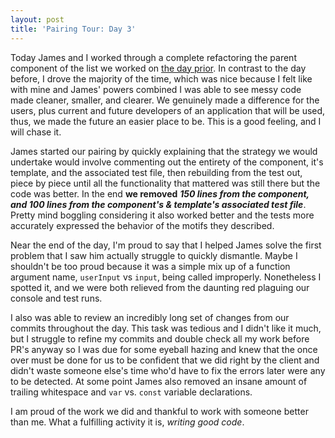 ```yaml
---
layout: post
title: 'Pairing Tour: Day 3'
---
```


Today James and I worked through a complete refactoring the parent component of the list we worked on [the day prior](https://scottyplunkett.github.io/2018/02/07/pairing-tour-day-2.html). In contrast to the day before, I drove the majority of the time, which was nice because I felt like with mine and James' powers combined I was able to see messy code made cleaner, smaller, and clearer. We genuinely made a difference for the users, plus current and future developers of an application that will be used, thus, we made the future an easier place to be. This is a good feeling, and I will chase it.

James started our pairing by quickly explaining that the strategy we would undertake would involve commenting out the entirety of the component, it's template, and the associated test file, then rebuilding from the test out, piece by piece until all the functionality that mattered was still there but the code was better. In the end **we removed** _**150 lines from the component, and 100 lines from the component's & template's associated test file**_. Pretty mind boggling considering it also worked better and the tests more accurately expressed the behavior of the motifs they described.

Near the end of the day, I'm proud to say that I helped James solve the first problem that I saw him actually struggle to quickly dismantle. Maybe I shouldn't be too proud because it was a simple mix up of a function argument name, `userInput` vs `input`, being called improperly. Nonetheless I spotted it, and we were both relieved from the daunting red plaguing our console and test runs.

I also was able to review an incredibly long set of changes from our commits throughout the day. This task was tedious and I didn't like it much, but I struggle to refine my commits and double check all my work before PR's anyway so I was due for some eyeball hazing and knew that the once over must be done for us to be confident that we did right by the client and didn't waste someone else's time who'd have to fix the errors later were any to be detected. At some point James also removed an insane amount of trailing whitespace and `var` vs. `const` variable declarations.

I am proud of the work we did and thankful to work with someone better than me. What a fulfilling activity it is, _writing good code_.


